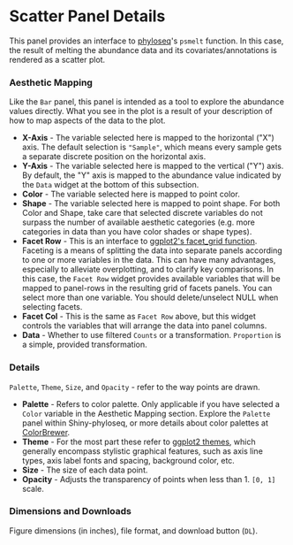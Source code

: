 # Scatter Panel Details

This panel provides an interface to 
[phyloseq](http://joey711.github.io/phyloseq)'s
`psmelt` function.
In this case, the result of melting the abundance data and its covariates/annotations
is rendered as a scatter plot.

### Aesthetic Mapping

Like the `Bar` panel, this panel is intended
as a tool to explore the abundance values directly.
What you see in the plot is a result of your description
of how to map aspects of the data to the plot.

- **X-Axis** - The variable selected here is mapped to the horizontal ("X") axis.
The default selection is `"Sample"`,
which means every sample gets a separate discrete position on the horizontal axis.
- **Y-Axis** - The variable selected here is mapped to the vertical ("Y") axis.
By default, the "Y" axis is mapped to the abundance value indicated by the `Data` widget
at the bottom of this subsection.
- **Color** - The variable selected here is mapped to point color.
- **Shape** - The variable selected here is mapped to point shape.
For both Color and Shape, take care that selected discrete variables
do not surpass the number of available aesthetic categories
(e.g. more categories in data than you have color shades or shape types).
- **Facet Row** - This is an interface to
[ggplot2's facet_grid function](http://docs.ggplot2.org/0.9.3.1/facet_grid.html).
Faceting is a means of splitting the data into separate panels
according to one or more variables in the data.
This can have many advantages, especially to alleviate overplotting,
and to clarify key comparisons.
In this case, the `Facet Row` widget provides available variables
that will be mapped to panel-rows in the resulting grid of facets panels.
You can select more than one variable.
You should delete/unselect NULL when selecting facets.
- **Facet Col** - This is the same as `Facet Row` above,
but this widget controls the variables that will arrange the data
into panel columns.
- **Data** - Whether to use filtered `Counts` or a transformation.
`Proportion` is a simple, provided transformation.

### Details

`Palette`, `Theme`, `Size`, and `Opacity` - refer to the way points are drawn.

- **Palette** - Refers to color palette.
Only applicable if you have selected a `Color` variable
in the Aesthetic Mapping section.
Explore the `Palette` panel within Shiny-phyloseq,
or more details about color palettes at [ColorBrewer](http://colorbrewer2.org/).
- **Theme** - For the most part these refer to
[ggplot2 themes](http://docs.ggplot2.org/0.9.2.1/theme.html),
which generally encompass stylistic graphical features,
such as axis line types, axis label fonts and spacing, background color, etc.
- **Size** - The size of each data point.
- **Opacity** - Adjusts the transparency of points when less than 1. `[0, 1]` scale.

### Dimensions and Downloads

Figure dimensions (in inches), file format, and download button (`DL`).

